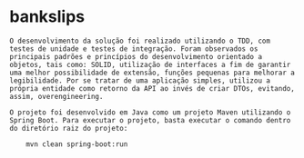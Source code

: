 # bankslips

    O desenvolvimento da solução foi realizado utilizando o TDD, com testes de unidade e testes de integração. Foram observados os principais padrões e princípios do desenvolvimento orientado a objetos, tais como: SOLID, utilização de interfaces a fim de garantir uma melhor possibilidade de extensão, funções pequenas para melhorar a legibilidade. Por se tratar de uma aplicação simples, utilizou a própria entidade como retorno da API ao invés de criar DTOs, evitando, assim, overengineering.

    O projeto foi desenvolvido em Java como um projeto Maven utilizando o Spring Boot. Para executar o projeto, basta executar o comando dentro do diretório raiz do projeto:

        mvn clean spring-boot:run